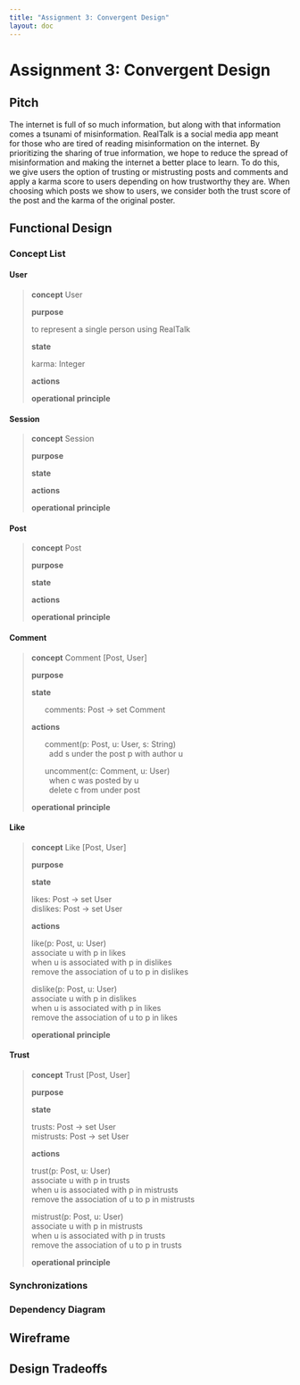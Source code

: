 ```yaml
---
title: "Assignment 3: Convergent Design"
layout: doc
---
```


# Assignment 3: Convergent Design

## Pitch
The internet is full of so much information, but along with that information comes a tsunami of misinformation. RealTalk is a social media app meant for those who are tired of reading misinformation on the internet. By prioritizing the sharing of true information, we hope to reduce the spread of misinformation and making the internet a better place to learn. To do this, we give users the option of trusting or mistrusting posts and comments and apply a karma score to users depending on how trustworthy they are. When choosing which posts we show to users, we consider both the trust score of the post and the karma of the original poster. 

## Functional Design

### Concept List

#### User
>**concept** User
>
>**purpose**
>
> to represent a single person using RealTalk
>
>**state**
>
> karma: Integer
>
>**actions**
>
>**operational principle**

#### Session
>**concept** Session
>
>**purpose**
>
>**state**
>
>**actions**
>
>**operational principle**

#### Post
>**concept** Post
>
>**purpose**
>
>**state**
>
>**actions**
>
>**operational principle**

#### Comment
>**concept** Comment \[Post, User]
>
>**purpose**
>
>**state**
>
>      comments: Post -> set Comment
>
>**actions**
>  
>      comment(p: Post, u: User, s: String)  
>        add s under the post p with author u
>  
>      uncomment(c: Comment, u: User)  
>        when c was posted by u  
>        delete c from under post  
>
>**operational principle**

#### Like
>**concept** Like \[Post, User]
>
>**purpose**
>
>**state**
>
>   likes: Post -> set User  
>   dislikes: Post -> set User
>
>**actions**
>
>   like(p: Post, u: User)  
>       associate u with p in likes  
>       when u is associated with p in dislikes  
>       remove the association of u to p in dislikes
>
>   dislike(p: Post, u: User)  
>       associate u with p in dislikes  
>       when u is associated with p in likes  
>       remove the association of u to p in likes
>
>**operational principle**

#### Trust
>**concept** Trust \[Post, User]
>
>**purpose**
>
>**state**
>
>   trusts: Post -> set User  
>   mistrusts: Post -> set User
>
>**actions**
>
>   trust(p: Post, u: User)  
>       associate u with p in trusts  
>       when u is associated with p in mistrusts  
>       remove the association of u to p in mistrusts
>
>   mistrust(p: Post, u: User)  
>       associate u with p in mistrusts  
>       when u is associated with p in trusts  
>       remove the association of u to p in trusts
>
>**operational principle**

### Synchronizations

### Dependency Diagram

## Wireframe

## Design Tradeoffs